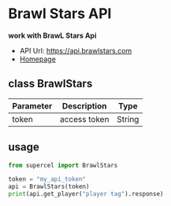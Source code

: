 # Brawl Stars API

**work with BrawL Stars Api**
  * API Url: https://api.brawlstars.com
  * [Homepage](https://developer.brawlstars.com)

## class BrawlStars

| Parameter | Description  |  Type  |
|-----------|--------------|--------|
|  token    | access token | String |

## usage
```python
from supercel import BrawlStars

token = "my_api_token"
api = BrawlStars(token)
print(api.get_player("player tag").response)
``` 


